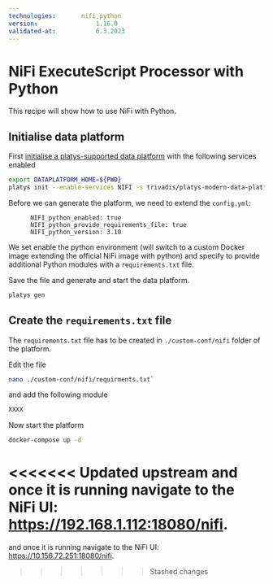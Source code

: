 ```yaml
---
technologies:       nifi,python
version:				1.16.0
validated-at:			6.3.2023
---
```



# NiFi ExecuteScript Processor with Python

This recipe will show how to use NiFi with Python. 

## Initialise data platform

First [initialise a platys-supported data platform](../documentation/getting-started) with the following services enabled

```bash
export DATAPLATFORM_HOME=${PWD}
platys init --enable-services NIFI -s trivadis/platys-modern-data-platform -w 1.16.0
```

Before we can generate the platform, we need to extend the `config.yml`:

```
      NIFI_python_enabled: true
      NIFI_python_provide_requirements_file: true
      NIFI_python_version: 3.10
```

We set enable the python environment (will switch to a custom Docker image extending the official NiFi image with python) and specify to provide additional Python modules with a `requirements.txt` file.

Save the file and generate and start the data platform.

```bash
platys gen
```

## Create the `requirements.txt` file

The `requirements.txt` file has to be created in `./custom-conf/nifi` folder of the platform. 

Edit the file 

```bash
nano ./custom-conf/nifi/requirments.txt`
```

and add the following module

```bash
XXXX
```

Now start the platform

```bash
docker-compose up -d
```

<<<<<<< Updated upstream
and once it is running navigate to the NiFi UI: <https://192.168.1.112:18080/nifi>.
=======
and once it is running navigate to the NiFi UI: <https://10.156.72.251:18080/nifi>.
>>>>>>> Stashed changes
